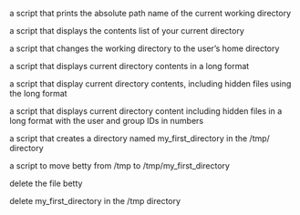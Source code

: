 a script that prints the absolute path name of the current working directory

a script that displays the contents list of your current directory

a script that changes the working directory to the user’s home directory

a script that displays current directory contents in a long format

a script that display current directory contents, including hidden files using the long format

a script that displays current directory content including hidden files in a long format with the user and group IDs in numbers

a script that creates a directory named my_first_directory in the /tmp/ directory

a script to move betty from /tmp to /tmp/my_first_directory

delete the file betty

delete my_first_directory in the /tmp directory

